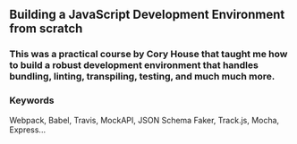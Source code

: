 ## Building a JavaScript Development Environment from scratch

### This was a practical course by Cory House that taught me how to build a robust development environment that handles bundling, linting, transpiling, testing, and much much more.

### Keywords
Webpack, Babel, Travis, MockAPI, JSON Schema Faker, Track.js, Mocha, Express...